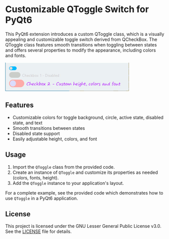 # Customizable QToggle Switch for PyQt6

This PyQt6 extension introduces a custom QToggle class, which is a visually appealing and customizable toggle switch derived from QCheckBox. The QToggle class features smooth transitions when toggling between states and offers several properties to modify the appearance, including colors and fonts.

![QToggle Switch](QToggle.gif)

## Features
- Customizable colors for toggle background, circle, active state, disabled state, and text
- Smooth transitions between states
- Disabled state support
- Easily adjustable height, colors, and font

## Usage
1. Import the `QToggle` class from the provided code.
2. Create an instance of `QToggle` and customize its properties as needed (colors, fonts, height).
3. Add the `QToggle` instance to your application's layout.

For a complete example, see the provided code which demonstrates how to use `QToggle` in a PyQt6 application.

## License
This project is licensed under the GNU Lesser General Public License v3.0. See the [LICENSE](LICENSE) file for details.